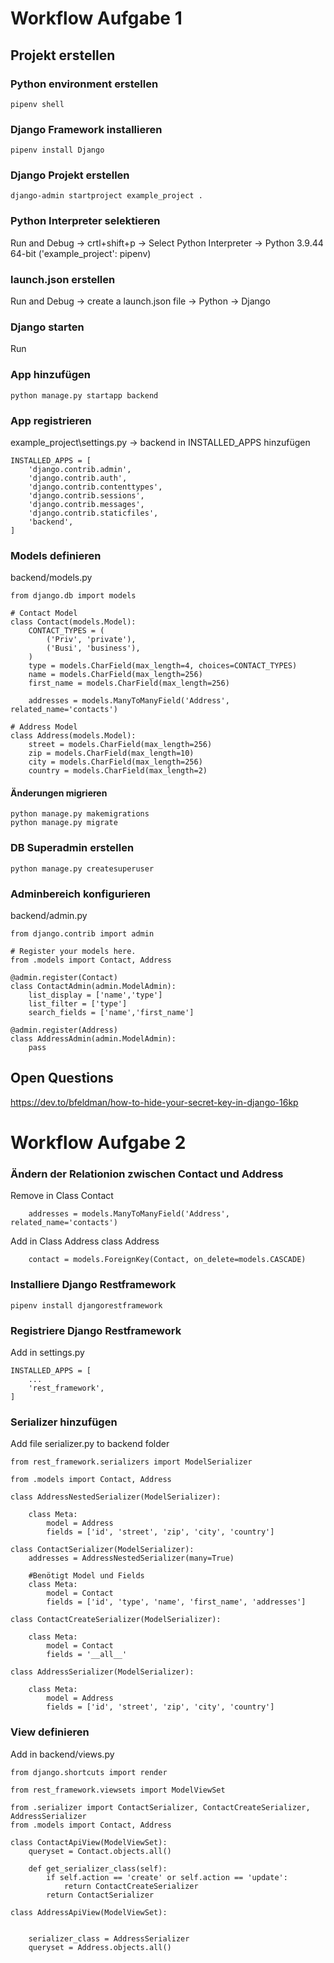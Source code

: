 # Workflow Aufgabe 1

## Projekt erstellen

### Python environment erstellen

```
pipenv shell
```

### Django Framework installieren

```
pipenv install Django
```

### Django Projekt erstellen

```
django-admin startproject example_project .
```

### Python Interpreter selektieren
Run and Debug -> crtl+shift+p -> Select Python Interpreter -> Python 3.9.44 64-bit ('example_project': pipenv)

### launch.json erstellen
Run and Debug -> create a launch.json file -> Python -> Django

### Django starten
Run

### App hinzufügen

```
python manage.py startapp backend
```

### App registrieren
example_project\settings.py -> backend in INSTALLED_APPS hinzufügen

```
INSTALLED_APPS = [
    'django.contrib.admin',
    'django.contrib.auth',
    'django.contrib.contenttypes',
    'django.contrib.sessions',
    'django.contrib.messages',
    'django.contrib.staticfiles',
    'backend',
]
```

### Models definieren
backend/models.py

```
from django.db import models

# Contact Model
class Contact(models.Model):
    CONTACT_TYPES = (
        ('Priv', 'private'),
        ('Busi', 'business'),
    )
    type = models.CharField(max_length=4, choices=CONTACT_TYPES)
    name = models.CharField(max_length=256)
    first_name = models.CharField(max_length=256)

    addresses = models.ManyToManyField('Address', related_name='contacts')

# Address Model
class Address(models.Model):
    street = models.CharField(max_length=256)
    zip = models.CharField(max_length=10)
    city = models.CharField(max_length=256)
    country = models.CharField(max_length=2)
```

#### Änderungen migrieren
```
python manage.py makemigrations
python manage.py migrate
```

### DB Superadmin erstellen
```
python manage.py createsuperuser
```

### Adminbereich konfigurieren
backend/admin.py
```
from django.contrib import admin

# Register your models here.
from .models import Contact, Address

@admin.register(Contact)
class ContactAdmin(admin.ModelAdmin):
    list_display = ['name','type']
    list_filter = ['type']
    search_fields = ['name','first_name']

@admin.register(Address)
class AddressAdmin(admin.ModelAdmin):
    pass
```

## Open Questions
https://dev.to/bfeldman/how-to-hide-your-secret-key-in-django-16kp

# Workflow Aufgabe 2

### Ändern der Relationion zwischen Contact und Address

Remove in Class Contact
```
    addresses = models.ManyToManyField('Address', related_name='contacts')
```

Add in Class Address
class Address
```
    contact = models.ForeignKey(Contact, on_delete=models.CASCADE)
```

### Installiere Django Restframework
```
pipenv install djangorestframework
```

### Registriere Django Restframework
Add in settings.py 
```
INSTALLED_APPS = [
    ...
    'rest_framework',
]
```

### Serializer hinzufügen
Add file serializer.py to backend folder
```
from rest_framework.serializers import ModelSerializer

from .models import Contact, Address

class AddressNestedSerializer(ModelSerializer):

    class Meta:
        model = Address
        fields = ['id', 'street', 'zip', 'city', 'country']

class ContactSerializer(ModelSerializer):
    addresses = AddressNestedSerializer(many=True)

    #Benötigt Model und Fields
    class Meta:
        model = Contact
        fields = ['id', 'type', 'name', 'first_name', 'addresses']

class ContactCreateSerializer(ModelSerializer):

    class Meta:
        model = Contact
        fields = '__all__'

class AddressSerializer(ModelSerializer):

    class Meta:
        model = Address
        fields = ['id', 'street', 'zip', 'city', 'country']
```

### View definieren
Add in backend/views.py
```
from django.shortcuts import render

from rest_framework.viewsets import ModelViewSet

from .serializer import ContactSerializer, ContactCreateSerializer, AddressSerializer
from .models import Contact, Address

class ContactApiView(ModelViewSet):
    queryset = Contact.objects.all()

    def get_serializer_class(self):
        if self.action == 'create' or self.action == 'update':
            return ContactCreateSerializer
        return ContactSerializer

class AddressApiView(ModelViewSet):


    serializer_class = AddressSerializer
    queryset = Address.objects.all()
```